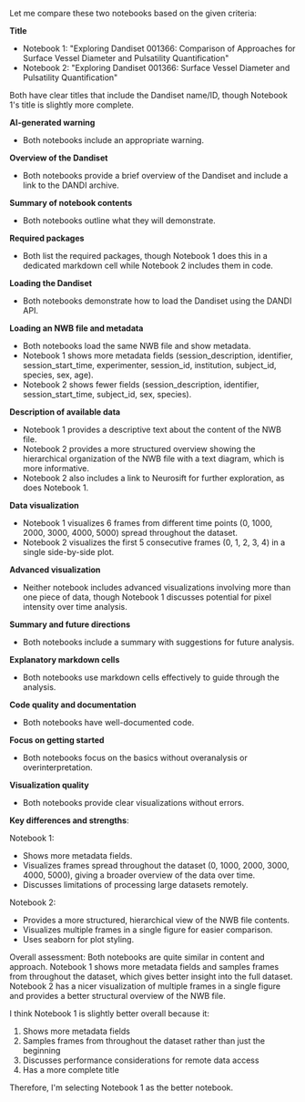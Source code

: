 Let me compare these two notebooks based on the given criteria:

**Title**
- Notebook 1: "Exploring Dandiset 001366: Comparison of Approaches for Surface Vessel Diameter and Pulsatility Quantification"
- Notebook 2: "Exploring Dandiset 001366: Surface Vessel Diameter and Pulsatility Quantification"

Both have clear titles that include the Dandiset name/ID, though Notebook 1's title is slightly more complete.

**AI-generated warning**
- Both notebooks include an appropriate warning.

**Overview of the Dandiset**
- Both notebooks provide a brief overview of the Dandiset and include a link to the DANDI archive.

**Summary of notebook contents**
- Both notebooks outline what they will demonstrate.

**Required packages**
- Both list the required packages, though Notebook 1 does this in a dedicated markdown cell while Notebook 2 includes them in code.

**Loading the Dandiset**
- Both notebooks demonstrate how to load the Dandiset using the DANDI API.

**Loading an NWB file and metadata**
- Both notebooks load the same NWB file and show metadata.
- Notebook 1 shows more metadata fields (session_description, identifier, session_start_time, experimenter, session_id, institution, subject_id, species, sex, age).
- Notebook 2 shows fewer fields (session_description, identifier, session_start_time, subject_id, sex, species).

**Description of available data**
- Notebook 1 provides a descriptive text about the content of the NWB file.
- Notebook 2 provides a more structured overview showing the hierarchical organization of the NWB file with a text diagram, which is more informative.
- Notebook 2 also includes a link to Neurosift for further exploration, as does Notebook 1.

**Data visualization**
- Notebook 1 visualizes 6 frames from different time points (0, 1000, 2000, 3000, 4000, 5000) spread throughout the dataset.
- Notebook 2 visualizes the first 5 consecutive frames (0, 1, 2, 3, 4) in a single side-by-side plot.

**Advanced visualization**
- Neither notebook includes advanced visualizations involving more than one piece of data, though Notebook 1 discusses potential for pixel intensity over time analysis.

**Summary and future directions**
- Both notebooks include a summary with suggestions for future analysis.

**Explanatory markdown cells**
- Both notebooks use markdown cells effectively to guide through the analysis.

**Code quality and documentation**
- Both notebooks have well-documented code.

**Focus on getting started**
- Both notebooks focus on the basics without overanalysis or overinterpretation.

**Visualization quality**
- Both notebooks provide clear visualizations without errors.

**Key differences and strengths**:

Notebook 1:
- Shows more metadata fields.
- Visualizes frames spread throughout the dataset (0, 1000, 2000, 3000, 4000, 5000), giving a broader overview of the data over time.
- Discusses limitations of processing large datasets remotely.

Notebook 2:
- Provides a more structured, hierarchical view of the NWB file contents.
- Visualizes multiple frames in a single figure for easier comparison.
- Uses seaborn for plot styling.

Overall assessment:
Both notebooks are quite similar in content and approach. Notebook 1 shows more metadata fields and samples frames from throughout the dataset, which gives better insight into the full dataset. Notebook 2 has a nicer visualization of multiple frames in a single figure and provides a better structural overview of the NWB file.

I think Notebook 1 is slightly better overall because it:
1. Shows more metadata fields
2. Samples frames from throughout the dataset rather than just the beginning
3. Discusses performance considerations for remote data access
4. Has a more complete title

Therefore, I'm selecting Notebook 1 as the better notebook.